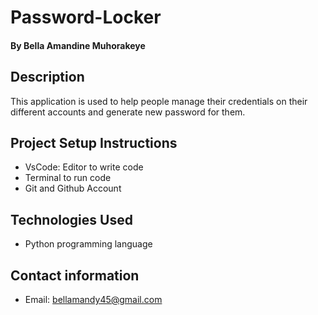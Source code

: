 # Password-Locker
#### By **Bella Amandine Muhorakeye**
## Description
This application is used to help people manage their credentials on their different accounts 
and generate new password for them. 
## Project Setup Instructions
* VsCode: Editor to write code
* Terminal to run code
* Git and Github Account
## Technologies Used
* Python programming language
## Contact information
* Email: bellamandy45@gmail.com
